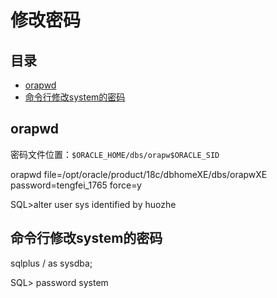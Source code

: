 # 修改密码

## 目录

-   [orapwd](#orapwd)
-   [命令行修改system的密码](#命令行修改system的密码)

## orapwd

密码文件位置：`$ORACLE_HOME/dbs/orapw$ORACLE_SID`

orapwd file=/opt/oracle/product/18c/dbhomeXE/dbs/orapwXE password=tengfei\_1765 force=y

SQL>alter user sys identified by huozhe

## 命令行修改system的密码

sqlplus / as sysdba;

SQL> password system
